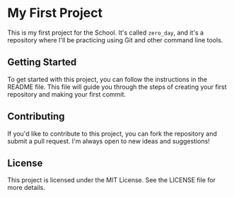 # My First Project

This is my first project for the School. It's called `zero_day`, and it's a repository where I'll be practicing using Git and other command line tools.

## Getting Started

To get started with this project, you can follow the instructions in the README file. This file will guide you through the steps of creating your first repository and making your first commit.

## Contributing

If you'd like to contribute to this project, you can fork the repository and submit a pull request. I'm always open to new ideas and suggestions!

## License

This project is licensed under the MIT License. See the LICENSE file for more details.

